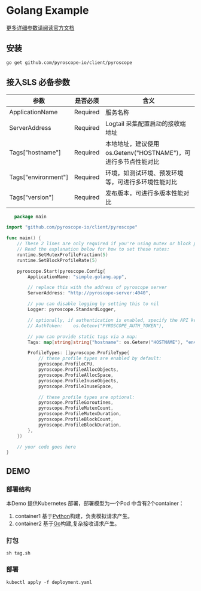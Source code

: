 # Golang Example

[更多详细参数请阅读官方文档](https://pyroscope.io/docs/golang/)

## 安装

```
go get github.com/pyroscope-io/client/pyroscope
```

## 接入SLS 必备参数

| 参数                  | 是否必须     | 含义                                        |
|---------------------|----------|-------------------------------------------|
| ApplicationName     | Required | 服务名称                                      |
| ServerAddress       | Required | Logtail 采集配置启动的接收端地址                      |
| Tags["hostname"]    | Required | 本地地址，建议使用os.Getenv("HOSTNAME")，可进行多节点性能对比 |
| Tags["environment"] | Required | 环境，如测试环境、预发环境等，可进行多环境性能对比                 |
| Tags["version"]     | Required | 发布版本，可进行多版本性能对比                           |

```go
   package main

import "github.com/pyroscope-io/client/pyroscope"

func main() {
	// These 2 lines are only required if you're using mutex or block profiling
	// Read the explanation below for how to set these rates:
	runtime.SetMutexProfileFraction(5)
	runtime.SetBlockProfileRate(5)

	pyroscope.Start(pyroscope.Config{
		ApplicationName: "simple.golang.app",

		// replace this with the address of pyroscope server
		ServerAddress: "http://pyroscope-server:4040",

		// you can disable logging by setting this to nil
		Logger: pyroscope.StandardLogger,

		// optionally, if authentication is enabled, specify the API key:
		// AuthToken:    os.Getenv("PYROSCOPE_AUTH_TOKEN"),

		// you can provide static tags via a map:
		Tags: map[string]string{"hostname": os.Getenv("HOSTNAME"), "environment": "test", "version": "1.0"},

		ProfileTypes: []pyroscope.ProfileType{
			// these profile types are enabled by default:
			pyroscope.ProfileCPU,
			pyroscope.ProfileAllocObjects,
			pyroscope.ProfileAllocSpace,
			pyroscope.ProfileInuseObjects,
			pyroscope.ProfileInuseSpace,

			// these profile types are optional:
			pyroscope.ProfileGoroutines,
			pyroscope.ProfileMutexCount,
			pyroscope.ProfileMutexDuration,
			pyroscope.ProfileBlockCount,
			pyroscope.ProfileBlockDuration,
		},
	})

	// your code goes here
}
```

## DEMO

### 部署结构

本Demo 提供Kubernetes 部署，部署模型为一个Pod 中含有2个container：

1. container1 基于[Python](./load-generator.py)构建，负责模拟请求产生。
2. container2 基于[Go](./main.go)构建,复杂接收请求产生。

### 打包

```shell
sh tag.sh
```

### 部署

```shell
kubectl apply -f deployment.yaml
```

